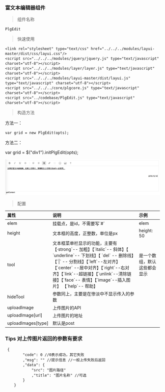 ### 富文本编辑器组件

> 组件名称

```
PlgEdit
```

> 快速使用

```
<link rel="stylesheet" type="text/css" href="../../../modules/layui-master/dist/css/layui.css"/>
<script src="../../../modules/jquery/jquery.js" type="text/javascript" charset="utf-8"></script>
<script src="../../../modules/layer/layer.js" type="text/javascript" charset="utf-8"></script>
<script src="../../../modules/layui-master/dist/layui.js" type="text/javascript" charset="utf-8"></script>
<script src="../../../core/plgcore.js" type="text/javascript" charset="utf-8"></script>
<script src="../codebase/PlgEdit.js" type="text/javascript" charset="utf-8"></script>
```

> 构造方法

方法一：

```
var grid = new PlgEdit(opts);
```

方法二：

var grid = $\("div1"\).initPlgEdit\(opts\);

![](/assets/edit.png)

> 配置

| 属性 | 说明 | 示例 |
| :--- | :--- | :--- |
| elem | 挂载点，是id，不需要写\`\#\` | elem |
| height | 文本框的高度，正整数，单位是px | height: 50 |
| tool | 文本框菜单栏显示的功能，主要有【·strong\`-- 加粗】【\`italic\`-- 斜体】【 \`underline\`-- 下划线】【 \`del\` -- 删除线】【\`\|\` -- 分割线】【\`left\`--左对齐】【\`center\` --居中对齐】【\`right\`--右对齐】【\`link\`--超链接】【\`unlink\`--清除链接】【\`face\`-- 表情】【\`image\`--插入图片】 【\`help\`-- 帮助】 | 是一个数组，默认这些都会显示 |
| hideTool | 参数同上，主要是在惨淡中不显示传入的参数 |  |
| uploadImage | 上传图片的API |  |
| uploadImage\[url\] | 上传图片的地址 |  |
| uploadImages\[type\] | 默认是post |  |

### Tips 对上传图片返回的参数有要求

```
 {
        "code": 0 //0表示成功，其它失败
        ,"msg": "" //提示信息 //一般上传失败后返回
        ,"data": {
            "src": "图片路径"
            ,"title": "图片名称" //可选
        }
    }
```



